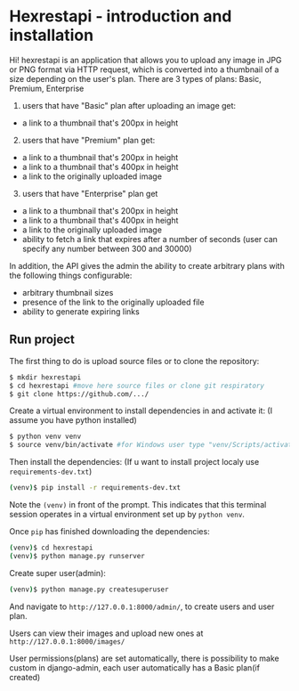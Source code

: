 # Hexrestapi - introduction and installation 

Hi! 
hexrestapi is an application that allows you to upload any image in JPG or PNG format via HTTP request, which is converted into a thumbnail of a size depending on the user's plan. There are 3 types of plans: Basic, Premium, Enterprise 

1. users that have "Basic" plan after uploading an image get: 
- a link to a thumbnail that's 200px in height

2. users that have "Premium" plan get:
- a link to a thumbnail that's 200px in height
- a link to a thumbnail that's 400px in height
- a link to the originally uploaded image

3. users that have "Enterprise" plan get
- a link to a thumbnail that's 200px in height
- a link to a thumbnail that's 400px in height
- a link to the originally uploaded image
- ability to fetch a link that expires after a number of seconds (user can specify any number between 300 and 30000)


In addition, the API gives the admin the ability to create arbitrary plans with the following things configurable:
- arbitrary thumbnail sizes
- presence of the link to the originally uploaded file
- ability to generate expiring links



## Run project

The first thing to do is upload source files or to clone the repository:

```sh
$ mkdir hexrestapi
$ cd hexrestapi #move here source files or clone git respiratory
$ git clone https://github.com/.../ 
```

Create a virtual environment to install dependencies in and activate it:
(I assume you have python installed)

```sh
$ python venv venv
$ source venv/bin/activate #for Windows user type "venv/Scripts/activate
```

Then install the dependencies:
(If u want to install project localy use `requirements-dev.txt`)

```sh
(venv)$ pip install -r requirements-dev.txt
```
Note the `(venv)` in front of the prompt. This indicates that this terminal
session operates in a virtual environment set up by `python venv`.

Once `pip` has finished downloading the dependencies:
```sh
(venv)$ cd hexrestapi
(venv)$ python manage.py runserver
```
Create super user(admin):
```sh
(venv)$ python manage.py createsuperuser
```

And navigate to `http://127.0.0.1:8000/admin/`, to create users and user plan.

Users can view their images and upload new ones at `http://127.0.0.1:8000/images/`

User permissions(plans) are set automatically, there is possibility to make custom in django-admin, each user automatically has a Basic plan(if created)
